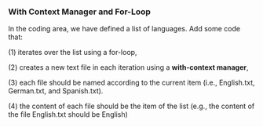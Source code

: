### With Context Manager and For-Loop
In the coding area, we have defined a list of languages. Add some code that:

(1) iterates over the list using a for-loop,

(2) creates a new text file in each iteration using a **with-context manager**,

(3) each file should be named according to the current item (i.e., English.txt, German.txt, and Spanish.txt).

(4) the content of each file should be the item of the list (e.g., the content of the file English.txt should be English)